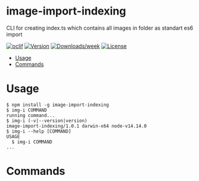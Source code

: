 image-import-indexing
=====================

CLI for creating index.ts which contains all images in folder as standart es6 import

[![oclif](https://img.shields.io/badge/cli-oclif-brightgreen.svg)](https://oclif.io)
[![Version](https://img.shields.io/npm/v/image-import-indexing.svg)](https://npmjs.org/package/image-import-indexing)
[![Downloads/week](https://img.shields.io/npm/dw/image-import-indexing.svg)](https://npmjs.org/package/image-import-indexing)
[![License](https://img.shields.io/npm/l/image-import-indexing.svg)](https://github.com/4llower/image-import-indexing/blob/master/LICENSE)

<!-- toc -->
* [Usage](#usage)
* [Commands](#commands)
<!-- tocstop -->
# Usage
<!-- usage -->
```sh-session
$ npm install -g image-import-indexing
$ img-i COMMAND
running command...
$ img-i (-v|--version|version)
image-import-indexing/1.0.1 darwin-x64 node-v14.14.0
$ img-i --help [COMMAND]
USAGE
  $ img-i COMMAND
...
```
<!-- usagestop -->
# Commands
<!-- commands -->

<!-- commandsstop -->
